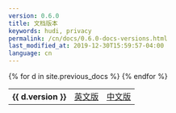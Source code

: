 ```yaml
---
version: 0.6.0
title: 文档版本
keywords: hudi, privacy
permalink: /cn/docs/0.6.0-docs-versions.html
last_modified_at: 2019-12-30T15:59:57-04:00
language: cn
---
```


<table class="docversions">
    <tbody>
      {% for d in site.previous_docs %}
        <tr>
            <th>{{ d.version }}</th>
            <td><a href="{{ d.en }}">英文版</a></td>
            <td><a href="{{ d.cn }}">中文版</a></td>
        </tr>
      {% endfor %}
    </tbody>
</table>

